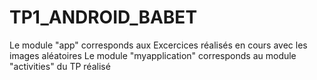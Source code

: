 # TP1_ANDROID_BABET

Le module "app" corresponds aux Excercices réalisés en cours avec les images aléatoires
Le module "myapplication" corresponds au module "activities" du TP réalisé 
